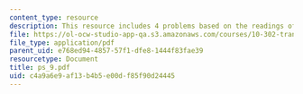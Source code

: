 ```yaml
---
content_type: resource
description: This resource includes 4 problems based on the readings of course text.
file: https://ol-ocw-studio-app-qa.s3.amazonaws.com/courses/10-302-transport-processes-fall-2004/c4a9a6e9af13b4b5e00df85f90d24445_ps_9.pdf
file_type: application/pdf
parent_uid: e768ed94-4857-57f1-dfe8-1444f83fae39
resourcetype: Document
title: ps_9.pdf
uid: c4a9a6e9-af13-b4b5-e00d-f85f90d24445
---
```

